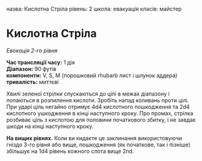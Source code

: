 назва: Кислотна Стріла рівень: 2 школа: евакуація класів: майстер

# Кислотна Стріла
_Евокація 2-го рівня_

**Час трансляції часу:** 1 дія  
**Діапазон:** 90 футів  
**компоненти:** V, S, M (порошковий rhubarb лист і шлунок аддера)  
**тривалість:** миттєві

Хвилі зеленої стрілки спускаються до цілі в межах діапазону і лопаються в розпилення кислоти. Зробіть напад коливань проти цілі. При ударі ціль негайно отримує 4d4 кислотного пошкодження та 2d4 кислотного ушкодження в кінці наступного кроку. Про промах, стрілка розбиває ціль з кислотою для половини початкового збитку, і не завдає шкоди на кінці наступного кроку.

**На вищих рівнях.** Коли ви кидаєте це заклинання використовуючи гніздо 3-го рівня або вище, пошкодження (як початкове, так і пізніше) збільшує на 1d4 рівень кожного слота вище 2nd.